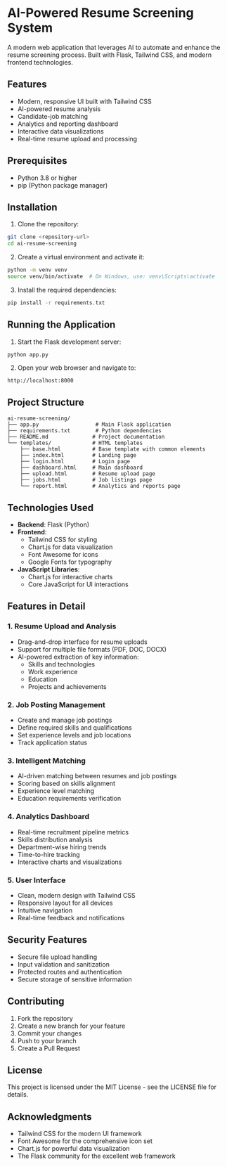 # AI-Powered Resume Screening System

A modern web application that leverages AI to automate and enhance the resume screening process. Built with Flask, Tailwind CSS, and modern frontend technologies.

## Features

- Modern, responsive UI built with Tailwind CSS
- AI-powered resume analysis
- Candidate-job matching
- Analytics and reporting dashboard
- Interactive data visualizations
- Real-time resume upload and processing

## Prerequisites

- Python 3.8 or higher
- pip (Python package manager)

## Installation

1. Clone the repository:
```bash
git clone <repository-url>
cd ai-resume-screening
```

2. Create a virtual environment and activate it:
```bash
python -m venv venv
source venv/bin/activate  # On Windows, use: venv\Scripts\activate
```

3. Install the required dependencies:
```bash
pip install -r requirements.txt
```

## Running the Application

1. Start the Flask development server:
```bash
python app.py
```

2. Open your web browser and navigate to:
```
http://localhost:8000
```

## Project Structure

```
ai-resume-screening/
├── app.py                  # Main Flask application
├── requirements.txt        # Python dependencies
├── README.md              # Project documentation
└── templates/             # HTML templates
    ├── base.html          # Base template with common elements
    ├── index.html         # Landing page
    ├── login.html         # Login page
    ├── dashboard.html     # Main dashboard
    ├── upload.html        # Resume upload page
    ├── jobs.html          # Job listings page
    └── report.html        # Analytics and reports page
```

## Technologies Used

- **Backend**: Flask (Python)
- **Frontend**: 
  - Tailwind CSS for styling
  - Chart.js for data visualization
  - Font Awesome for icons
  - Google Fonts for typography
- **JavaScript Libraries**:
  - Chart.js for interactive charts
  - Core JavaScript for UI interactions

## Features in Detail

### 1. Resume Upload and Analysis
- Drag-and-drop interface for resume uploads
- Support for multiple file formats (PDF, DOC, DOCX)
- AI-powered extraction of key information:
  - Skills and technologies
  - Work experience
  - Education
  - Projects and achievements

### 2. Job Posting Management
- Create and manage job postings
- Define required skills and qualifications
- Set experience levels and job locations
- Track application status

### 3. Intelligent Matching
- AI-driven matching between resumes and job postings
- Scoring based on skills alignment
- Experience level matching
- Education requirements verification

### 4. Analytics Dashboard
- Real-time recruitment pipeline metrics
- Skills distribution analysis
- Department-wise hiring trends
- Time-to-hire tracking
- Interactive charts and visualizations

### 5. User Interface
- Clean, modern design with Tailwind CSS
- Responsive layout for all devices
- Intuitive navigation
- Real-time feedback and notifications

## Security Features

- Secure file upload handling
- Input validation and sanitization
- Protected routes and authentication
- Secure storage of sensitive information

## Contributing

1. Fork the repository
2. Create a new branch for your feature
3. Commit your changes
4. Push to your branch
5. Create a Pull Request

## License

This project is licensed under the MIT License - see the LICENSE file for details.

## Acknowledgments

- Tailwind CSS for the modern UI framework
- Font Awesome for the comprehensive icon set
- Chart.js for powerful data visualization
- The Flask community for the excellent web framework